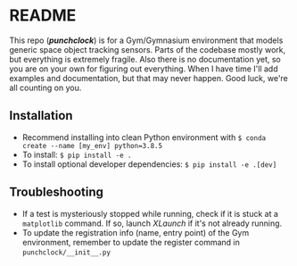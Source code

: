 # README
This repo (***punchclock***) is for a Gym/Gymnasium environment that models generic space object tracking sensors.
Parts of the codebase mostly work, but everything is extremely fragile. 
Also there is no documentation yet, so you are on your own for figuring out everything. 
When I have time I'll add examples and documentation, but that may never happen.
Good luck, we're all counting on you.

## Installation

- Recommend installing into clean Python environment with `$ conda create --name [my_env] python=3.8.5`
- To install: `$ pip install -e .`
- To install optional developer dependencies: `$ pip install -e .[dev]`
 
## Troubleshooting

- If a test is mysteriously stopped while running, check if it is stuck at a `matplotlib` command. If so, launch *XLaunch* if it's not already running.
- To update the registration info (name, entry point) of the Gym environment, remember to update the register command in `punchclock/__init__.py`